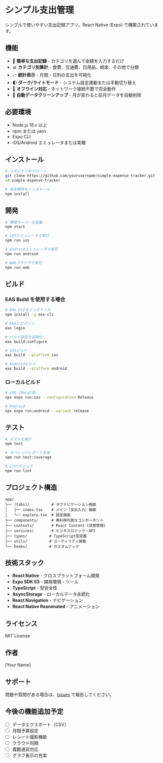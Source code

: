 # シンプル支出管理

シンプルで使いやすい支出記録アプリ。React Native (Expo) で構築されています。

## 機能

- 📝 **簡単な支出記録** - カテゴリを選んで金額を入力するだけ
- 📊 **カテゴリ別集計** - 食費、交通費、日用品、娯楽、その他で分類
- 📈 **統計表示** - 月間・日別の支出を可視化
- 🌓 **ダーク/ライトモード** - システム設定連動または手動切り替え
- 💾 **オフライン対応** - ネットワーク接続不要で完全動作
- 🔄 **自動データクリーンアップ** - 月が変わると前月データを自動削除

## 必要環境

- Node.js 18.x 以上
- npm または yarn
- Expo CLI
- iOS/Android エミュレータまたは実機

## インストール

```bash
# リポジトリをクローン
git clone https://github.com/yourusername/simple-expense-tracker.git
cd simple-expense-tracker

# 依存関係をインストール
npm install
```

## 開発

```bash
# 開発サーバーを起動
npm start

# iOSシミュレータで実行
npm run ios

# Androidエミュレータで実行
npm run android

# Webブラウザで実行
npm run web
```

## ビルド

### EAS Build を使用する場合

```bash
# EAS CLIをインストール
npm install -g eas-cli

# EASにログイン
eas login

# ビルド設定を初期化
eas build:configure

# iOSビルド
eas build --platform ios

# Androidビルド
eas build --platform android
```

### ローカルビルド

```bash
# iOS (Mac必須)
npx expo run:ios --configuration Release

# Android
npx expo run:android --variant release
```

## テスト

```bash
# テストを実行
npm test

# カバレッジレポート生成
npm run test:coverage

# Lintチェック
npm run lint
```

## プロジェクト構造

```
app/
├── (tabs)/          # タブナビゲーション画面
│   ├── index.tsx    # メイン（支出入力）画面
│   └── explore.tsx  # 設定画面
├── components/      # 再利用可能なコンポーネント
├── contexts/        # React Context (状態管理)
├── services/        # ビジネスロジック・API
├── types/          # TypeScript型定義
├── utils/          # ユーティリティ関数
└── hooks/          # カスタムフック
```

## 技術スタック

- **React Native** - クロスプラットフォーム開発
- **Expo SDK 53** - 開発環境・ツール
- **TypeScript** - 型安全性
- **AsyncStorage** - ローカルデータ永続化
- **React Navigation** - ナビゲーション
- **React Native Reanimated** - アニメーション

## ライセンス

MIT License

## 作者

[Your Name]

## サポート

問題や質問がある場合は、[Issues](https://github.com/yourusername/simple-expense-tracker/issues) で報告してください。

## 今後の機能追加予定

- [ ] データエクスポート（CSV）
- [ ] 月間予算設定
- [ ] レシート撮影機能
- [ ] クラウド同期
- [ ] 複数通貨対応
- [ ] グラフ表示の充実
